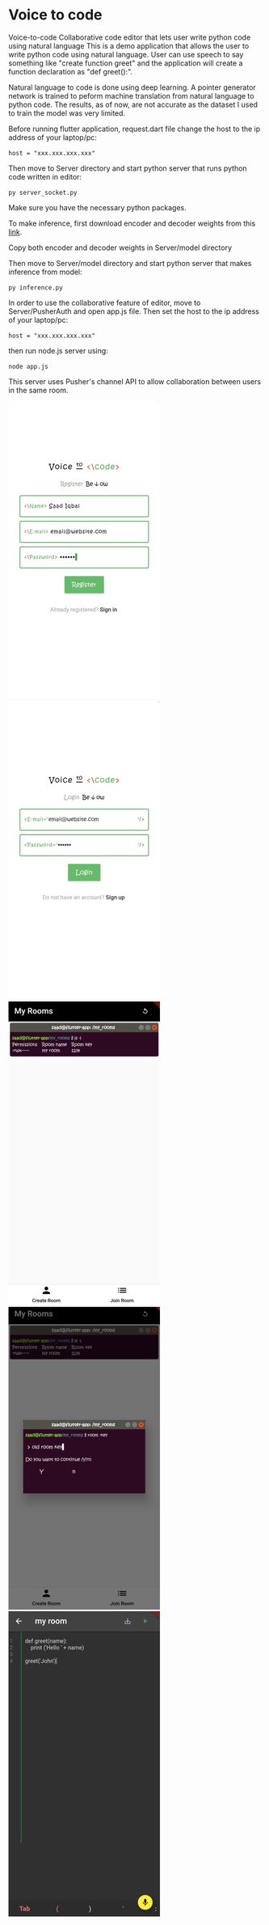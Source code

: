 # Voice to code
 

Voice-to-code Collaborative code editor that lets user write python code using natural language This is a demo application that allows the user to write python code using natural language. 
User can use speech to say something like "create function greet" and the application will create a function declaration as "def greet():". 

Natural language to code is done using deep learning. A pointer generator network is trained to peform machine translation from natural language to python code. The results, as of now, are not accurate as the dataset I used to train the model was very limited. 

Before running flutter application, request.dart file change the host to the ip address of your laptop/pc:
```
host = "xxx.xxx.xxx.xxx"
```

Then move to Server directory and start python server that runs python code written in editor:
```
py server_socket.py 
```

Make sure you have the necessary python packages. 

To make inference, first download encoder and decoder weights from this [link](https://drive.google.com/drive/folders/1cEcA2wRek9NKbZ5h0dKjUJY7hfmkwv-z?usp=sharing).

Copy both encoder and decoder weights in Server/model directory

Then move to Server/model directory and start python server that makes inference from model: 
```
py inference.py 
```

In order to use the collaborative feature of editor, move to Server/PusherAuth and open app.js file. Then set the host to the ip address of your laptop/pc:
```
host = "xxx.xxx.xxx.xxx" 
```

then run node.js server using: 
```
node app.js 
```

This server uses Pusher's channel API to allow collaboration between users in the same room.


![](https://github.com/SaadIqbal7/Voice-to-code/blob/main/20210111_035920.jpg)
![](https://github.com/SaadIqbal7/Voice-to-code/blob/main/20210111_035937.jpg)
![](https://github.com/SaadIqbal7/Voice-to-code/blob/main/20210111_040030.jpg)
![](https://github.com/SaadIqbal7/Voice-to-code/blob/main/20210111_040053.jpg)
![](https://github.com/SaadIqbal7/Voice-to-code/blob/main/20210111_040115.jpg)

